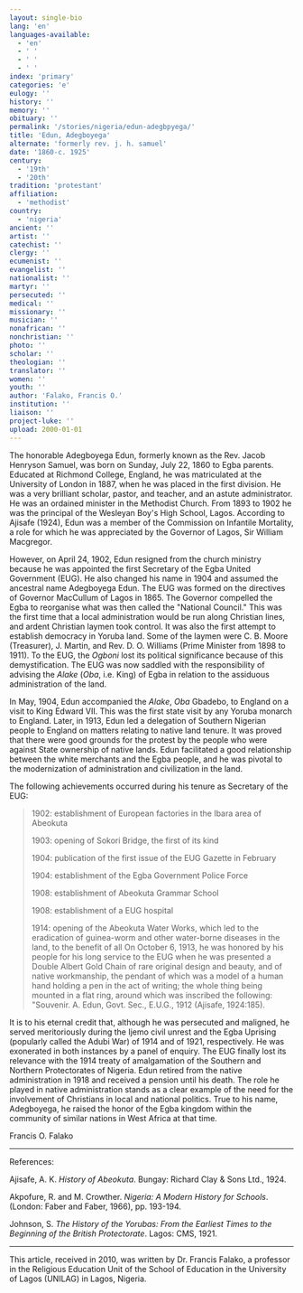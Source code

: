 ```yaml
---
layout: single-bio
lang: 'en'
languages-available:
  - 'en'
  - ' '
  - ' '
  - ' '
index: 'primary'
categories: 'e'
eulogy: ''
history: ''
memory: ''
obituary: ''
permalink: '/stories/nigeria/edun-adegbpyega/'
title: 'Edun, Adegboyega'
alternate: 'formerly rev. j. h. samuel'
date: '1860-c. 1925'
century:
  - '19th'
  - '20th'
tradition: 'protestant'
affiliation:
  - 'methodist'
country:
  - 'nigeria'
ancient: ''
artist: ''
catechist: ''
clergy: ''
ecumenist: ''
evangelist: ''
nationalist: ''
martyr: ''
persecuted: ''
medical: ''
missionary: ''
musician: ''
nonafrican: ''
nonchristian: ''
photo: ''
scholar: ''
theologian: ''
translator: ''
women: ''
youth: ''
author: 'Falako, Francis O.'
institution: ''
liaison: ''
project-luke: ''
upload: 2000-01-01
---
```



The honorable Adegboyega Edun, formerly known as the Rev. Jacob Henryson Samuel, was born on Sunday, July 22, 1860 to Egba parents. Educated at Richmond College, England, he was matriculated at the University of London in 1887, when he was placed in the first division. He was a very brilliant scholar, pastor, and teacher, and an astute administrator. He was an ordained minister in the Methodist Church. From 1893 to 1902 he was the principal of the Wesleyan Boy's High School, Lagos. According to Ajisafe (1924), Edun was a member of the Commission on Infantile Mortality, a role for which he was appreciated by the Governor of Lagos, Sir William Macgregor.

However, on April 24, 1902, Edun resigned from the church ministry because he was appointed the first Secretary of the Egba United Government (EUG). He also changed his name in 1904 and assumed the ancestral name Adegboyega Edun. The EUG was formed on the directives of Governor MacCullum of Lagos in 1865. The Governor compelled the Egba to reorganise what was then called the "National Council." This was the first time that a local administration would be run along Christian lines, and ardent Christian laymen took control. It was also the first attempt to establish democracy in Yoruba land. Some of the laymen were C. B. Moore (Treasurer), J. Martin, and Rev. D. O. Williams (Prime Minister from 1898 to 1911). To the EUG, the *Ogboni* lost its political significance because of this demystification. The EUG was now saddled with the responsibility of advising the *Alake* (*Oba*, i.e. King) of Egba in relation to the assiduous administration of the land.

In May, 1904, Edun accompanied the *Alake*, *Oba* Gbadebo, to England on a visit to King Edward VII. This was the first state visit by any Yoruba monarch to England. Later, in 1913, Edun led a delegation of Southern Nigerian people to England on matters relating to native land tenure. It was proved that there were good grounds for the protest by the people who were against State ownership of native lands. Edun facilitated a good relationship between the white merchants and the Egba people, and he was pivotal to the modernization of administration and civilization in the land.

The following achievements occurred during his tenure as Secretary of the EUG:

> 1902: establishment of European factories in the Ibara area of Abeokuta
> 
> 1903: opening of Sokori Bridge, the first of its kind
> 
> 1904: publication of the first issue of the EUG Gazette in February
> 
> 1904: establishment of the Egba Government Police Force
> 
> 1908: establishment of Abeokuta Grammar School
> 
> 1908: establishment of a EUG hospital
> 
> 1914:  opening of the Abeokuta Water Works, which led to the eradication of guinea-worm and other water-borne diseases in the land, to the benefit of all
> On October 6, 1913, he was honored by his people for his long service to the EUG when he was presented a Double Albert Gold Chain of rare original design and beauty, and of native workmanship, the pendant of which was a model of a human hand holding a pen in the act of writing; the whole thing being mounted in a flat ring, around which was inscribed the following: "Souvenir. A. Edun, Govt. Sec., E.U.G., 1912 (Ajisafe, 1924:185).
> 

It is to his eternal credit that, although he was persecuted and maligned, he served meritoriously during the Ijemo civil unrest and the Egba Uprising (popularly called the Adubi War) of 1914 and of 1921, respectively. He was exonerated in both instances by a panel of enquiry. The EUG finally lost its relevance with the 1914 treaty of amalgamation of the Southern and Northern Protectorates of Nigeria. Edun retired from the native administration in 1918 and received a pension until his death. The role he played in native administration stands as a clear example of the need for the involvement of Christians in local and national politics. True to his name, Adegboyega, he raised the honor of the Egba kingdom within the community of similar nations in West Africa at that time.

Francis O. Falako

---

References:

Ajisafe, A. K.  *History of Abeokuta*. Bungay: Richard Clay & Sons Ltd., 1924.

Akpofure, R. and M. Crowther. *Nigeria: A Modern History for Schools*. (London: Faber and Faber, 1966), pp. 193-194.

Johnson, S. *The History of the Yorubas: From the Earliest Times to the Beginning of the British Protectorate*. Lagos: CMS, 1921.

---

This article, received in 2010, was written by Dr. Francis Falako, a professor in the Religious Education Unit of the School of Education in the University of Lagos (UNILAG) in Lagos, Nigeria.